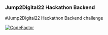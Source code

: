 ### Jump2Digital22 Hackathon Backend
#Jump2Digital22 Hackathon Backend challenge

[![CodeFactor](https://www.codefactor.io/repository/github/anya-chocolat/jump2digital22-hackathon-backend/badge)](https://www.codefactor.io/repository/github/anya-chocolat/jump2digital22-hackathon-backend)